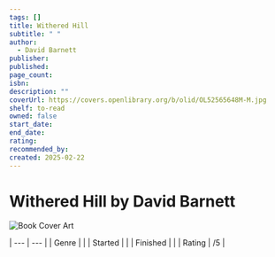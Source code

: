 ```yaml
---
tags: []
title: Withered Hill
subtitle: " "
author:
  - David Barnett
publisher: 
published: 
page_count: 
isbn: 
description: ""
coverUrl: https://covers.openlibrary.org/b/olid/OL52565648M-M.jpg
shelf: to-read
owned: false
start_date: 
end_date: 
rating: 
recommended_by: 
created: 2025-02-22
---
```


# Withered Hill by David Barnett

![Book Cover Art](https://covers.openlibrary.org/b/olid/OL52565648M-M.jpg)


| --- | --- |
| Genre |  |
| Started |  |
| Finished |  |
| Rating | /5 |


